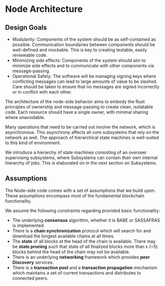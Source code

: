# Node Architecture

## Design Goals

* Modularity: Components of the system should be as self-contained as possible. Communication boundaries between components should be well-defined and mockable. This is key to creating testable, easily reviewable code.
* Minimizing side effects: Components of the system should aim to minimize side effects and to communicate with other components via message-passing.
* Operational Safety: The software will be managing signing keys where conflicting messages can lead to large amounts of value to be slashed. Care should be taken to ensure that no messages are signed incorrectly or in conflict with each other.

The architecture of the node-side behavior aims to embody the Rust principles of ownership and message-passing to create clean, isolatable code. Each resource should have a single owner, with minimal sharing where unavoidable.

Many operations that need to be carried out involve the network, which is asynchronous. This asynchrony affects all core subsystems that rely on the network as well. The approach of hierarchical state machines is well-suited to this kind of environment.

We introduce a hierarchy of state machines consisting of an overseer supervising subsystems, where Subsystems can contain their own internal hierarchy of jobs. This is elaborated on in the next section on Subsystems.

## Assumptions

The Node-side code comes with a set of assumptions that we build upon. These assumptions encompass most of the fundamental blockchain functionality.

We assume the following constraints regarding provided basic functionality:
  * The underlying **consensus** algorithm, whether it is BABE or SASSAFRAS is implemented.
  * There is a **chain synchronization** protocol which will search for and download the longest available chains at all times.
  * The **state** of all blocks at the head of the chain is available. There may be **state pruning** such that state of all finalized blocks more than `k` (~5) blocks behind the head of the chain may not be available.
  * There is an underlying **networking** framework which provides **peer Discovery** services.
  * There is a **transaction pool** and a **transaction propagation** mechanism which maintains a set of current transactions and distributes to connected peers.
